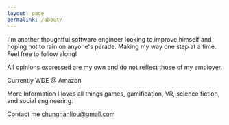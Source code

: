 ```yaml
---
layout: page
permalink: /about/
---
```


I'm another thoughtful software engineer looking to improve himself and hoping not to rain on anyone's parade. Making my way one step at a time. Feel free to follow along! 

All opinions expressed are my own and do not reflect those of my employer.

Currently WDE @ Amazon

More Information
I loves all things games, gamification, VR, science fiction, and social engineering.

Contact me
chunghanliou@gmail.com
